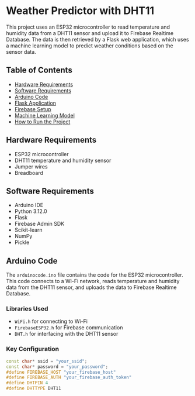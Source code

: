 # Weather Predictor with DHT11

This project uses an ESP32 microcontroller to read temperature and humidity data from a DHT11 sensor and upload it to Firebase Realtime Database. The data is then retrieved by a Flask web application, which uses a machine learning model to predict weather conditions based on the sensor data.

## Table of Contents

- [Hardware Requirements](#hardware-requirements)
- [Software Requirements](#software-requirements)
- [Arduino Code](#arduino-code)
- [Flask Application](#flask-application)
- [Firebase Setup](#firebase-setup)
- [Machine Learning Model](#machine-learning-model)
- [How to Run the Project](#how-to-run-the-project)

## Hardware Requirements

- ESP32 microcontroller
- DHT11 temperature and humidity sensor
- Jumper wires
- Breadboard

## Software Requirements

- Arduino IDE
- Python  3.12.0
- Flask
- Firebase Admin SDK
- Scikit-learn
- NumPy
- Pickle

## Arduino Code

The `arduinocode.ino` file contains the code for the ESP32 microcontroller. This code connects to a Wi-Fi network, reads temperature and humidity data from the DHT11 sensor, and uploads the data to Firebase Realtime Database.

### Libraries Used

- `WiFi.h` for connecting to Wi-Fi
- `FirebaseESP32.h` for Firebase communication
- `DHT.h` for interfacing with the DHT11 sensor

### Key Configuration

```cpp
const char* ssid = "your_ssid";
const char* password = "your_password";
#define FIREBASE_HOST "your_firebase_host"
#define FIREBASE_AUTH "your_firebase_auth_token"
#define DHTPIN 4      
#define DHTTYPE DHT11
